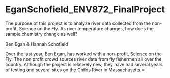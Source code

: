 # EganSchofield_ENV872_FinalProject
The purpose of this project is to analyze river data collected from the non-profit, Science on the Fly. As river temperature changes, how does the sample chemistry change as well?

Ben Egan & Hannah Schofield

Over the last year, Ben Egan, has worked with a non-profit, Science on the Fly. The non profit crowd sources river data from fly fishermen all over the country. Although the project is relatively new, they have had several years of testing and several sites on the Childs River in Massachusetts.=
